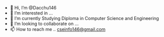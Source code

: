 - 👋 Hi, I’m @Dacchu146
- 👀 I’m interested in ...
- 🌱 I’m currently Studying Diploma in Computer Science and Engineering 
- 💞️ I’m looking to collaborate on ...
- 📫 How to reach me .. cseinfo146@gmail.com

<!---
Dacchu146/Dacchu146 is a ✨ special ✨ repository because its `README.md` (this file) appears on your GitHub profile.
You can click the Preview link to take a look at your changes.
--->
